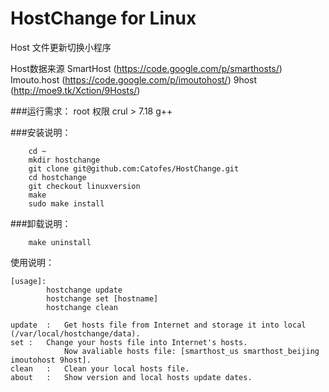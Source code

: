 HostChange for Linux
===================================  

Host 文件更新切换小程序

Host数据来源 
SmartHost (https://code.google.com/p/smarthosts/)
Imouto.host (https://code.google.com/p/imoutohost/)
9host (http://moe9.tk/Xction/9Hosts/)

###运行需求： root 权限 crul > 7.18 g++  

###安装说明： 

		cd ~
		mkdir hostchange
		git clone git@github.com:Catofes/HostChange.git
		cd hostchange
		git checkout linuxversion
		make
		sudo make install

###卸载说明：

		make uninstall

使用说明：

	[usage]:
			hostchange update
			hostchange set [hostname]
			hostchange clean

	update	:	Get hosts file from Internet and storage it into local (/var/local/hostchange/data).
	set	:	Change your hosts file into Internet's hosts.
				Now avaliable hosts file: [smarthost_us smarthost_beijing imoutohost 9host].
	clean	:	Clean your local hosts file.
	about	:	Show version and local hosts update dates.
